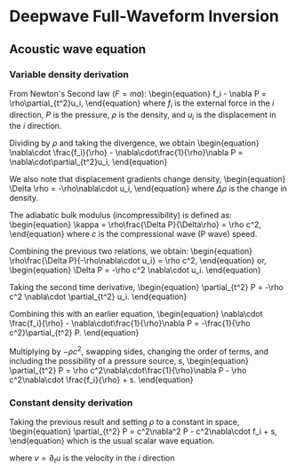 # Deepwave Full-Waveform Inversion

## Acoustic wave equation

### Variable density derivation

From Newton's Second law ($F = ma$):
\begin{equation}
f_i - \nabla P = \rho\partial_{t^2}u_i,
\end{equation}
where $f_i$ is the external force in the $i$ direction, $P$ is the pressure, $\rho$ is the density, and $u_i$ is the displacement in the $i$ direction.

Dividing by $\rho$ and taking the divergence, we obtain
\begin{equation}
\nabla\cdot \frac{f_i}{\rho} - \nabla\cdot\frac{1}{\rho}\nabla P = \nabla\cdot\partial_{t^2}u_i,
\end{equation}

We also note that displacement gradients change density,
\begin{equation}
\Delta \rho = -\rho\nabla\cdot u_i,
\end{equation}
where $\Delta \rho$ is the change in density.

The adiabatic bulk modulus (incompressibility) is defined as:
\begin{equation}
\kappa = \rho\frac{\Delta P}{\Delta\rho} = \rho c^2,
\end{equation}
where $c$ is the compressional wave (P wave) speed.

Combining the previous two relations, we obtain:
\begin{equation}
\rho\frac{\Delta P}{-\rho\nabla\cdot u_i} = \rho c^2,
\end{equation}
or,
\begin{equation}
\Delta P = -\rho c^2 \nabla\cdot u_i.
\end{equation}

Taking the second time derivative,
\begin{equation}
\partial_{t^2} P = -\rho c^2 \nabla\cdot \partial_{t^2} u_i.
\end{equation}

Combining this with an earlier equation,
\begin{equation}
\nabla\cdot \frac{f_i}{\rho} - \nabla\cdot\frac{1}{\rho}\nabla P = -\frac{1}{\rho c^2}\partial_{t^2} P.
\end{equation}

Multiplying by $-\rho c^2$, swapping sides, changing the order of terms, and including the possibility of a pressure source, $s$,
\begin{equation}
\partial_{t^2} P = \rho c^2\nabla\cdot\frac{1}{\rho}\nabla P - \rho c^2\nabla\cdot \frac{f_i}{\rho} + s.
\end{equation}

### Constant density derivation

Taking the previous result and setting $\rho$ to a constant in space,
\begin{equation}
\partial_{t^2} P = c^2\nabla^2 P - c^2\nabla\cdot f_i + s,
\end{equation}
which is the usual scalar wave equation.

where $v = \partial_t u$ is the velocity in the $i$ direction
